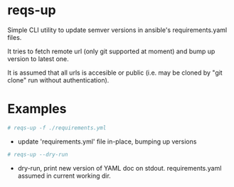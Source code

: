 # reqs-up
Simple CLI utility to update semver versions in ansible's
requirements.yaml files.

It tries to fetch remote url (only git supported at moment) and bump
up version to latest one.

It is assumed that all urls is accesible or public (i.e. may be cloned
by "git clone" run without authentication).

# Examples

```bash
# reqs-up -f ./requirements.yml
```
- update 'requirements.yml' file in-place, bumping up versions

```bash
# reqs-up --dry-run
```
- dry-run, print new version of YAML doc on stdout.
  requirements.yaml assumed in current working dir.
